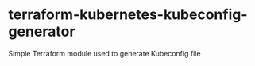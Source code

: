 # terraform-kubernetes-kubeconfig-generator
Simple Terraform module used to generate Kubeconfig file
